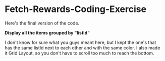 # Fetch-Rewards-Coding-Exercise

Here's the final version of the code.

**Display all the items grouped by "listId"**

I don't know for sure what you guys meant here, but I kept the one's that has the same listId next to each other and with the same color. I also made it Grid Layout, so you don't have to scroll too much to reach the bottom.
